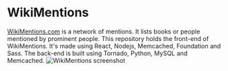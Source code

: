 # WikiMentions

[WikiMentions.com](https://wikimentions.com) is a network of mentions. It lists books or people mentioned by prominent people. This repository holds the front-end of WikiMentions. It's made using React, Nodejs, Memcached, Foundation and Sass. The back-end is built using Tornado, Python, MySQL and Memcached.
![WikiMentions screenshot](https://wikimentions.com/assets/screenshot.png)
